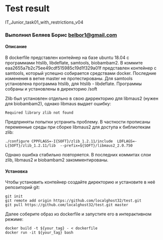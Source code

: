 # Test result
IT_Junior_task01_with_restrictions_v04

### Выполнил Беляев Борис belbor1@gmail.com

#### Описание
В dockerfile представлен контейнер на базе ubuntu 18.04 с программами htslib, libdeflate, samtools, biobambam2.
В коммите eaa2655a7b2c75ee49cdf515985c19d1f329a01f представлен контейнер с samtools, который успешно собирается средствами docker.
Последние изменения в ветке master не протестированы.
Для samtools установлена программа htslib, для htslib - libdeflate. Программы собраны и установлены в директорию /soft

Zlib был установлен отдельно в свою дирректорию для libmaus2 (нужен для biobambam2), однако libmaus выдает ошибку:
    
    Required library zlib not found

Предприняты попытки устранить проблему. В частности прописаны переменные среды при сборке libmaus2 для доступа к библиотекам zlib:
    
    ./configure CPPFLAGS=-I{SOFT}/zlib_1.2.11/include  LDFLAGS=-L{SOFT}/zlib_1.2.11/lib  --prefix=${SOFT}/libmaus2_2.0.750

Однако ошибка стабильно повторяется. 
В последних коммитах слои zlib, libmaus2 и biobambam2 закомментированы.

#### Установка
Чтобы установить контейнер создайте директорию и установите в неё репозиторий git:
    
    git init 
    git remote add origin https://github.com/localghost32/test.git
    git pull https://github.com/localghost32/test.git master
    
Далее соберите образ из dockerfile и запустите его в интерактивном режиме:

    docker build -t ${your_tag} - < dockerfile
    docker run -it ${your_tag} bash
